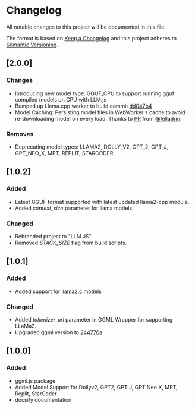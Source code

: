 # Changelog

All notable changes to this project will be documented in this file.

The format is based on [Keep a Changelog](https://keepachangelog.com/en/1.0.0/) and this project adheres to [Semantic Versioning](https://semver.org/spec/v2.0.0.html).

## [2.0.0]

### Changes

- Introducing new model type: GGUF_CPU to support running gguf compiled models on CPU with LLM.js
- Bumped up Llama.cpp worker to build commit [dd047b4](https://github.com/ggerganov/llama.cpp/tree/dd047b476c8b904e0c25e5dbc5bee6ffde2f6e17)
- Model Caching: Persisting model files in WebWorker's cache to avoid re-downloading model on every load. Thanks to [PR](https://github.com/rahuldshetty/llm.js/pull/3) from [@felladrin](https://github.com/felladrin).

### Removes

- Deprecating model types: LLAMA2, DOLLY_V2, GPT_2, GPT_J, GPT_NEO_X, MPT, REPLIT, STARCODER

## [1.0.2]

### Added

- Latest GGUF format supported with latest updated llama2-cpp module.
- Added *context_size* parameter for llama models.

### Changed

- Rebranded project to "LLM.JS".
- Removed *STACK_SIZE* flag from build scripts.

## [1.0.1]

### Added

- Added support for [llama2.c](https://github.com/karpathy/llama2.c) models

### Changed

- Added *tokenizer_url* parameter in GGML Wrapper for supporting LLaMa2.  
- Upgraded ggml version to [244776a](https://github.com/ggerganov/ggml/commit/244776a089ebed7f0332f9c8bdc38d2d40464493)

## [1.0.0]

### Added

- ggml.js package
- Added Model Support for Dollyv2, GPT2, GPT J, GPT Neo X, MPT, Replit, StarCoder
- docsify documentation